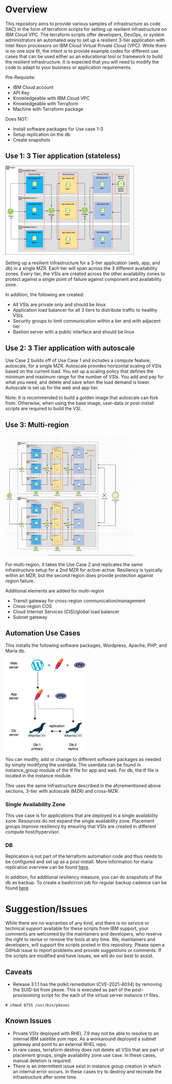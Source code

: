 # Overview

This repository aims to provide various samples of infrastructure as code (IAC) in the
form of terraform scripts for setting up resilient infrastructure on IBM Cloud VPC. The terraform
scripts offer developers, DevOps, or system administrators an automated way to set up a
resilient 3-tier application with Intel Xeon processors on IBM Cloud Virtual Private Cloud (VPC).
While there is no one size fit, the intent is to provide example codes for different use cases that
can be used either as an educational tool or framework to build the resilient infrastructure. It is
expected that you will need to modify the code to adapt to your business or application requirements.

Pre-Requisite:

- IBM Cloud account
- API Key
- Knowledgeable with IBM Cloud VPC
- Knowledgeable with Terraform
- Machine with Terraform package

Does NOT:

- Install software packages for Use case 1-3
- Setup replication on the db
- Create snapshots

## Use 1: 3 Tier application (stateless)

<img src="./3-tier-stateless/images/3-tier-app-MZR_v3.jpg" width="400" />

Setting up a resilient infrastructure for a 3-tier application (web, app, and db) in a single MZR.
Each tier will span across the 3 different availability zones. Every tier, the VSIs are created
across the other availability zones to protect against a single point of failure against
component and availability zone.

In addition, the following are created:

- All VSIs are private only and should be linux
- Application load balancer for all 3 tiers to distribute traffic to healthy VSIs.
- Security groups to limit communication within a tier and with adjacent tier
- Bastion server with a public interface and should be linux

## Use 2: 3 Tier application with autoscale

Use Case 2 builds off of Use Case 1 and includes a compute feature, autoscale, for a single MZR.
Autoscale provides horizontal scaling of VSIs based on the current load. You set up a scaling
policy that defines the minimum and maximum range for the number of VSIs. You add and pay for
what you need, and delete and save when the load demand is lower. Autoscale is set up for the
web and app tier.

Note: It is recommended to build a golden image that autoscale can fork from. Otherwise, when
using the base image, user-data or post-install scripts are required to build the VSI.

## Use 3: Multi-region

<img src="./multi-region/images/multi-region-3-tier-autoscale-mzr.png" width="400" />

For multi-region, it takes the Use Case 2 and replicates the same infrastructure setup for a
2nd MZR for active-active. Resiliency is typically within an MZR, but the second region does
provide protection against region failure.

Additional elements are added for multi-region

- Transit gateway for cross-region communication/management
- Cross-region COS
- Cloud Internet Services (CIS)/global load balancer
- Subnet gateway

## Automation Use Cases

This installs the following software packages, Wordpress, Apache, PHP, and Maria db.

<img src="./single-availability-zone-automation/images/Software-stack.png" width="250" />

You can modify, add or change to different software packages as needed by simply modifying the
userdata. The userdata can be found in instance_group module of the tf file for app and web.
For db, the tf file is located in the instance module.

This uses the same infrastructure described in the aforementioned above sections, 3-tier with
autoscale (MZR) and cross-MZR.

### Single Availability Zone

This use case is for applications that are deployed in a single availability zone. Resources do
not expand the single availability zone. Placement groups improve resiliency by ensuring that
VSIs are created in different compute host/hypervisor.

### DB

Replication is not part of the terraform automation code and thus needs to be configured and set up
as a post-install. More information for maria replication overview can be found [here](https://mariadb.com/kb/en/standard-replication/).

In addition, for additional resiliency measure, you can do snapshots of the db as backup. To create
a bash/cron job for regular backup cadence can be found [here](https://www.ibm.com/cloud/blog/automate-the-backup-and-restore-of-cloud-instances-with-snapshots).

# Suggestion/Issues

While there are no warranties of any kind, and there is no service or technical support available
for these scripts from IBM support, your comments are welcomed by the maintainers and developers,
who reserve the right to revise or remove the tools at any time. We, maintainers and developers,
will support the scripts posted in this repository. Please open a GitHub issue to report problems
and provide suggestions or comments. If the scripts are modified and have issues, we will do our
best to assist.

## Caveats
* Release 3.1.1 has the polkit remediation (CVE-2021-4034) by removing the SUID-bit from pkexe. This is executed as part of the post-provisioining script for the each of the virtual server instance `tf` files.
```
# chmod 0755 /usr/bin/pkexec
```

## Known Issues
* Private VSIs deployed with RHEL 7.9 may not be able to resolve to an internal IBM satellite yum repo.
As a workaround deployed a subnet gateway and point to an external RHEL repo.
* In rare cases, terraform destroy does not delete all VSIs that are part of placement groups, single
availability zone use case. In these cases, manual deletion is required.
* There is an intermittent issue exist in instance group creation in which an internal error occurs. In these cases try to destroy and recreate the infrastructure after some time.